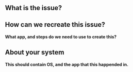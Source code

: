 ## What is the issue?

## How can we recreate this issue?
#### What app, and steps do we need to use to create this?

## About your system
#### This should contain OS, and the app that this happended in.
